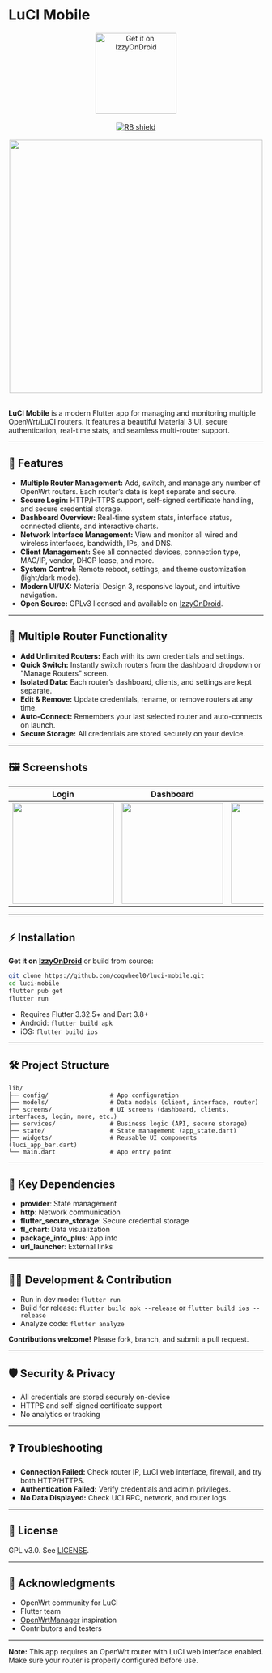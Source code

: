 # LuCI Mobile

<div align="center">
  <a href="https://apt.izzysoft.de/fdroid/index/apk/com.cogwheel.LuCIMobile">
    <img src="https://gitlab.com/IzzyOnDroid/repo/-/raw/master/assets/IzzyOnDroid.png" alt="Get it on IzzyOnDroid" width="160"/>
  </a>
  <br><br>
  <a href="https://shields.rbtlog.dev/com.cogwheel.LuCIMobile">
    <img src="https://shields.rbtlog.dev/simple/com.cogwheel.LuCIMobile" alt="RB shield"/>
  </a>
  <br><br>
  <img src="fastlane/metadata/android/en-US/images/phoneScreenshots/dashboard-screen.png" width="500"/>
</div>

<br>

**LuCI Mobile** is a modern Flutter app for managing and monitoring multiple OpenWrt/LuCI routers. It features a beautiful Material 3 UI, secure authentication, real-time stats, and seamless multi-router support.

---

## 🚀 Features

- **Multiple Router Management:** Add, switch, and manage any number of OpenWrt routers. Each router’s data is kept separate and secure.
- **Secure Login:** HTTP/HTTPS support, self-signed certificate handling, and secure credential storage.
- **Dashboard Overview:** Real-time system stats, interface status, connected clients, and interactive charts.
- **Network Interface Management:** View and monitor all wired and wireless interfaces, bandwidth, IPs, and DNS.
- **Client Management:** See all connected devices, connection type, MAC/IP, vendor, DHCP lease, and more.
- **System Control:** Remote reboot, settings, and theme customization (light/dark mode).
- **Modern UI/UX:** Material Design 3, responsive layout, and intuitive navigation.
- **Open Source:** GPLv3 licensed and available on [IzzyOnDroid](https://apt.izzysoft.de/fdroid/index/apk/com.cogwheel.LuCIMobile).

---

## 📱 Multiple Router Functionality

- **Add Unlimited Routers:** Each with its own credentials and settings.
- **Quick Switch:** Instantly switch routers from the dashboard dropdown or "Manage Routers" screen.
- **Isolated Data:** Each router’s dashboard, clients, and settings are kept separate.
- **Edit & Remove:** Update credentials, rename, or remove routers at any time.
- **Auto-Connect:** Remembers your last selected router and auto-connects on launch.
- **Secure Storage:** All credentials are stored securely on your device.

---

## 🖼️ Screenshots

| Login | Dashboard | Clients | Interfaces |
|-------|-----------|---------|------------|
| <img src="fastlane/metadata/android/en-US/images/phoneScreenshots/login-screen.png" width="200"/> | <img src="fastlane/metadata/android/en-US/images/phoneScreenshots/dashboard-screen.png" width="200"/> | <img src="fastlane/metadata/android/en-US/images/phoneScreenshots/clients-screen.png" width="200"/> | <img src="fastlane/metadata/android/en-US/images/phoneScreenshots/interfaces-screen-wired.png" width="200"/> |

---

## ⚡ Installation

**Get it on [IzzyOnDroid](https://apt.izzysoft.de/fdroid/index/apk/com.cogwheel.LuCIMobile)** or build from source:

```bash
git clone https://github.com/cogwheel0/luci-mobile.git
cd luci-mobile
flutter pub get
flutter run
```

- Requires Flutter 3.32.5+ and Dart 3.8+
- Android: `flutter build apk`  
- iOS: `flutter build ios`

---

## 🛠️ Project Structure

```
lib/
├── config/                 # App configuration
├── models/                 # Data models (client, interface, router)
├── screens/                # UI screens (dashboard, clients, interfaces, login, more, etc.)
├── services/               # Business logic (API, secure storage)
├── state/                  # State management (app_state.dart)
├── widgets/                # Reusable UI components (luci_app_bar.dart)
└── main.dart               # App entry point
```

---

## 🔑 Key Dependencies
- **provider**: State management
- **http**: Network communication
- **flutter_secure_storage**: Secure credential storage
- **fl_chart**: Data visualization
- **package_info_plus**: App info
- **url_launcher**: External links

---

## 🧑‍💻 Development & Contribution

- Run in dev mode: `flutter run`
- Build for release: `flutter build apk --release` or `flutter build ios --release`
- Analyze code: `flutter analyze`

**Contributions welcome!** Please fork, branch, and submit a pull request.

---

## 🛡️ Security & Privacy
- All credentials are stored securely on-device
- HTTPS and self-signed certificate support
- No analytics or tracking

---

## ❓ Troubleshooting

- **Connection Failed:** Check router IP, LuCI web interface, firewall, and try both HTTP/HTTPS.
- **Authentication Failed:** Verify credentials and admin privileges.
- **No Data Displayed:** Check UCI RPC, network, and router logs.

---

## 📄 License

GPL v3.0. See [LICENSE](LICENSE).

---

## 🙏 Acknowledgments
- OpenWrt community for LuCI
- Flutter team
- [OpenWrtManager](https://github.com/hagaygo/OpenWrtManager) inspiration
- Contributors and testers

---

**Note:** This app requires an OpenWrt router with LuCI web interface enabled. Make sure your router is properly configured before use.

